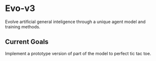 # Evo-v3
Evolve artificial general inteligence through a unique agent model and training methods.

## Current Goals
Implement a prototype version of part of the model to perfect tic tac toe.
